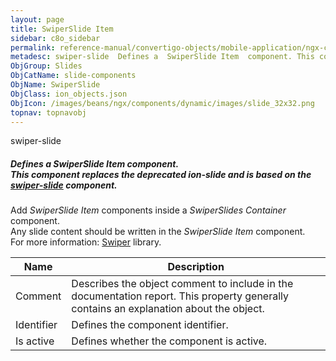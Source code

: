 ```yaml
---
layout: page
title: SwiperSlide Item
sidebar: c8o_sidebar
permalink: reference-manual/convertigo-objects/mobile-application/ngx-components/slide-components/swiperslide-item/
metadesc: swiper-slide  Defines a  SwiperSlide Item  component. This component replaces the deprecated  ion-slide  and is based on the <a href='https //swiperjs
ObjGroup: Slides
ObjCatName: slide-components
ObjName: SwiperSlide
ObjClass: ion_objects.json
ObjIcon: /images/beans/ngx/components/dynamic/images/slide_32x32.png
topnav: topnavobj
---
```

swiper-slide<br/>

##### Defines a <i>SwiperSlide Item</i> component.<br>This component replaces the deprecated <i>ion-slide</i> and is based on the <a href='https://swiperjs.com/element#usage'><i>swiper-slide</i></a> component.<br/>
Add <i>SwiperSlide Item</i> components inside a <i>SwiperSlides Container</i> component.<br/>
Any slide content should be written in the <i>SwiperSlide Item</i> component.<br/>
 For more information: <a href='https://swiperjs.com/'>Swiper</a> library.

Name | Description 
--- | ---
Comment | Describes the object comment to include in the documentation report.  This property generally contains an explanation about the object. 
Identifier | Defines the component identifier.  
Is active | Defines whether the component is active. 

